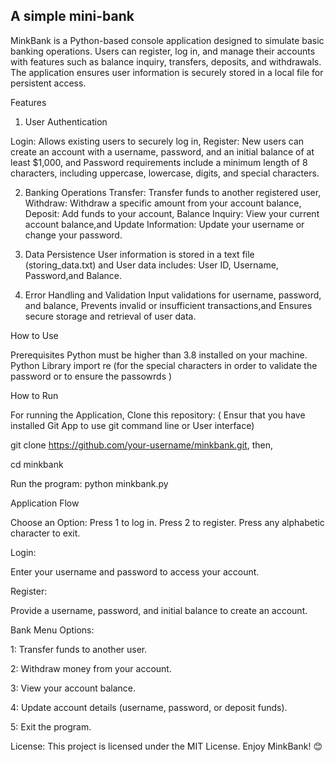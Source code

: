 ## A simple mini-bank

MinkBank is a Python-based console application designed to simulate basic banking operations. Users can register, log in, and manage their accounts with features such as balance inquiry, transfers, deposits, and withdrawals. The application ensures user information is securely stored in a local file for persistent access.

Features
1. User Authentication

Login: Allows existing users to securely log in,
Register: New users can create an account with a username, password, and an initial balance of at least $1,000, and 
Password requirements include a minimum length of 8 characters, including uppercase, lowercase, digits, and special characters.

2. Banking Operations
Transfer: Transfer funds to another registered user,
Withdraw: Withdraw a specific amount from your account balance,
Deposit: Add funds to your account,
Balance Inquiry: View your current account balance,and
Update Information: Update your username or change your password.

3. Data Persistence
User information is stored in a text file (storing_data.txt) and 
User data includes:
   User ID,
   Username,
   Password,and
   Balance.

4. Error Handling and Validation
Input validations for username, password, and balance,
Prevents invalid or insufficient transactions,and
Ensures secure storage and retrieval of user data.


How to Use


Prerequisites
Python must be higher than 3.8 installed on your machine.
Python Library
import re (for the special characters in order to validate the password or to ensure the passowrds )

How to Run


For running the Application, 
Clone this repository:
( Ensur that you have installed Git App to use git command line or User interface)


  git clone https://github.com/your-username/minkbank.git, then,
  
  cd minkbank
  

Run the program:
python minkbank.py




Application Flow

Choose an Option:
  Press 1 to log in.
  Press 2 to register.
  Press any alphabetic character to exit.
  
  
Login:

  Enter your username and password to access your account.
  
  
Register:

  Provide a username, password, and initial balance to create an account.
  
Bank Menu Options:

   1: Transfer funds to another user.

   2: Withdraw money from your account.

   3: View your account balance.

   4: Update account details (username, password, or deposit funds).

   5: Exit the program.

License:
This project is licensed under the MIT License.
Enjoy MinkBank! 😊


